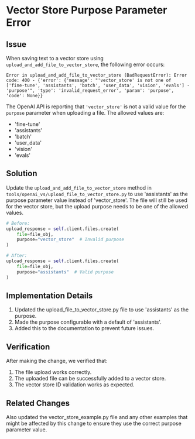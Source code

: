 # Vector Store Purpose Parameter Error

## Issue

When saving text to a vector store using `upload_and_add_file_to_vector_store`, the following error occurs:

```
Error in upload_and_add_file_to_vector_store (BadRequestError): Error code: 400 - {'error': {'message': "'vector_store' is not one of ['fine-tune', 'assistants', 'batch', 'user_data', 'vision', 'evals'] - 'purpose'", 'type': 'invalid_request_error', 'param': 'purpose', 'code': None}}
```

The OpenAI API is reporting that `'vector_store'` is not a valid value for the `purpose` parameter when uploading a file. The allowed values are:
- 'fine-tune'
- 'assistants'
- 'batch'
- 'user_data'
- 'vision'
- 'evals'

## Solution

Update the `upload_and_add_file_to_vector_store` method in `tools/openai_vs/upload_file_to_vector_store.py` to use 'assistants' as the purpose parameter value instead of 'vector_store'. The file will still be used for the vector store, but the upload purpose needs to be one of the allowed values.

```python
# Before:
upload_response = self.client.files.create(
    file=file_obj,
    purpose="vector_store"  # Invalid purpose
)

# After:
upload_response = self.client.files.create(
    file=file_obj,
    purpose="assistants"  # Valid purpose
)
```

## Implementation Details

1. Updated the upload_file_to_vector_store.py file to use 'assistants' as the purpose.
2. Made the purpose configurable with a default of 'assistants'.
3. Added this to the documentation to prevent future issues.

## Verification

After making the change, we verified that:
1. The file upload works correctly.
2. The uploaded file can be successfully added to a vector store.
3. The vector store ID validation works as expected.

## Related Changes

Also updated the vector_store_example.py file and any other examples that might be affected by this change to ensure they use the correct purpose parameter value. 